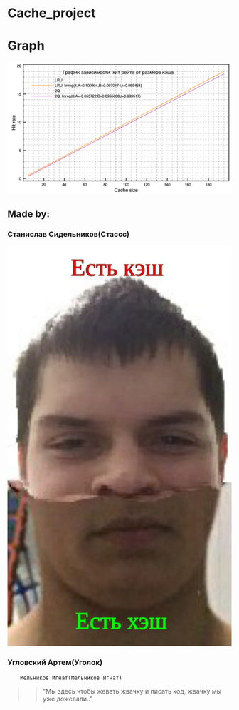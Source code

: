 # Cache_project
# Graph
![alt text](https://github.com/StasSD/Cache_project/blob/main/graph.png)
## Made by: 
### Станислав Сидельников(Стассс)
![alt text](https://github.com/StasSD/Cache_project/blob/Ignat/2/%D1%81%D1%82%D0%B0%D1%81.jpg)
### Угловский Артем(Уголок)

		Мельников Игнат(Мельников Игнат)
>>"Мы здесь чтобы жевать жвачку и писать код, жвачку мы уже дожевали.."
